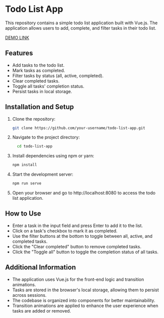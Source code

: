 # Todo List App

This repository contains a simple todo list application built with Vue.js. The application allows users to add, complete, and filter tasks in their todo list.

[DEMO LINK](https://esteban4769.github.io/vue-todo-list/)

## Features

- Add tasks to the todo list.
- Mark tasks as completed.
- Filter tasks by status (all, active, completed).
- Clear completed tasks.
- Toggle all tasks' completion status.
- Persist tasks in local storage.

## Installation and Setup

1. Clone the repository:

   ```sh
   git clone https://github.com/your-username/todo-list-app.git
   ```
2. Navigate to the project directory:
   
    ```sh
      cd todo-list-app
    
3. Install dependencies using npm or yarn:

     ```sh
     npm install
     ```
4. Start the development server:

     ```sh
     npm run serve
     ```

5. Open your browser and go to http://localhost:8080 to access the todo list application.

## How to Use
- Enter a task in the input field and press Enter to add it to the list.
- Click on a task's checkbox to mark it as completed.
- Use the filter buttons at the bottom to toggle between all, active, and completed tasks.
- Click the "Clear completed" button to remove completed tasks.
- Click the "Toggle all" button to toggle the completion status of all tasks.
## Additional Information
- The application uses Vue.js for the front-end logic and transition animations.
- Tasks are stored in the browser's local storage, allowing them to persist across sessions.
- The codebase is organized into components for better maintainability.
- Transition animations are applied to enhance the user experience when tasks are added or removed.
